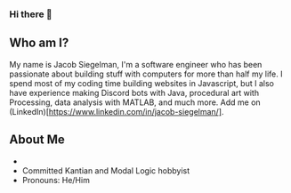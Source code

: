 ### Hi there 👋

<!--
**jsiegelman1/jsiegelman1** is a ✨ _special_ ✨ repository because its `README.md` (this file) appears on your GitHub profile.

Here are some ideas to get you started:

- 🔭 I’m currently working on ...
- 🌱 I’m currently learning ...
- 👯 I’m looking to collaborate on ...
- 🤔 I’m looking for help with ...
- 💬 Ask me about ...
- 📫 How to reach me: ...
- 😄 Pronouns: ...
- ⚡ Fun fact: ...
-->

## Who am I?
My name is Jacob Siegelman, I'm a software engineer who has been passionate about building stuff with computers for more than half my life. I spend most of my coding time building websites in Javascript, but I also have experience making Discord bots with Java, procedural art with Processing, data analysis with MATLAB, and much more. Add me on (LinkedIn)[https://www.linkedin.com/in/jacob-siegelman/].

## About Me
-  
- Committed Kantian and Modal Logic hobbyist
- Pronouns: He/Him



